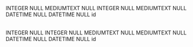 <?xml version="1.0" encoding="utf-8" ?>
<!-- SQL XML created by WWW SQL Designer, http://code.google.com/p/wwwsqldesigner/ -->
<!-- Active URL: https://socrates.devbootcamp.com/sql -->
<sql>
<datatypes db="mysql">
  <group label="Numeric" color="rgb(238,238,170)">
    <type label="Integer" length="0" sql="INTEGER" re="INT" quote=""/>
    <type label="Decimal" length="1" sql="DECIMAL" re="DEC" quote=""/>
    <type label="Single precision" length="0" sql="FLOAT" quote=""/>
    <type label="Double precision" length="0" sql="DOUBLE" re="DOUBLE" quote=""/>
  </group>

  <group label="Character" color="rgb(255,200,200)">
    <type label="Char" length="1" sql="CHAR" quote="'"/>
    <type label="Varchar" length="1" sql="VARCHAR" quote="'"/>
    <type label="Text" length="0" sql="MEDIUMTEXT" re="TEXT" quote="'"/>
    <type label="Binary" length="1" sql="BINARY" quote="'"/>
    <type label="Varbinary" length="1" sql="VARBINARY" quote="'"/>
    <type label="BLOB" length="0" sql="BLOB" re="BLOB" quote="'"/>
  </group>

  <group label="Date &amp; Time" color="rgb(200,255,200)">
    <type label="Date" length="0" sql="DATE" quote="'"/>
    <type label="Time" length="0" sql="TIME" quote="'"/>
    <type label="Datetime" length="0" sql="DATETIME" quote="'"/>
    <type label="Year" length="0" sql="YEAR" quote=""/>
    <type label="Timestamp" length="0" sql="TIMESTAMP" quote="'"/>
  </group>

  <group label="Miscellaneous" color="rgb(200,200,255)">
    <type label="ENUM" length="1" sql="ENUM" quote=""/>
    <type label="SET" length="1" sql="SET" quote=""/>
    <type label="Bit" length="0" sql="bit" quote=""/>
  </group>
</datatypes><table x="217" y="92" name="artists">
<row name="id" null="1" autoincrement="1">
<datatype>INTEGER</datatype>
<default>NULL</default></row>
<row name="name" null="1" autoincrement="0">
<datatype>MEDIUMTEXT</datatype>
<default>NULL</default></row>
<row name="members" null="1" autoincrement="0">
<datatype>INTEGER</datatype>
<default>NULL</default></row>
<row name="genre" null="1" autoincrement="0">
<datatype>MEDIUMTEXT</datatype>
<default>NULL</default></row>
<row name="created_at" null="1" autoincrement="0">
<datatype>DATETIME</datatype>
<default>NULL</default></row>
<row name="updated_at" null="1" autoincrement="0">
<datatype>DATETIME</datatype>
<default>NULL</default></row>
<key type="PRIMARY" name="">
<part>id</part>
</key>
</table>
<table x="428" y="99" name="albums">
<row name="id" null="1" autoincrement="1">
<datatype>INTEGER</datatype>
<default>NULL</default></row>
<row name="artist_id" null="1" autoincrement="0">
<datatype>INTEGER</datatype>
<default>NULL</default><relation table="artists" row="id" />
</row>
<row name="album_name" null="1" autoincrement="0">
<datatype>MEDIUMTEXT</datatype>
<default>NULL</default></row>
<row name="hit_single" null="1" autoincrement="0">
<datatype>MEDIUMTEXT</datatype>
<default>NULL</default></row>
<row name="created_at" null="1" autoincrement="0">
<datatype>DATETIME</datatype>
<default>NULL</default></row>
<row name="updated_at" null="1" autoincrement="0">
<datatype>DATETIME</datatype>
<default>NULL</default></row>
<key type="PRIMARY" name="">
<part>id</part>
</key>
</table>
</sql>

